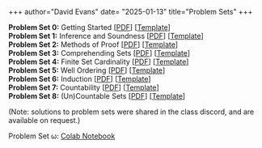 +++
author="David Evans"
date= "2025-01-13"
title="Problem Sets"
+++

**Problem Set 0:** Getting Started [[PDF](/docs/ps0.pdf)] [[Template](https://www.overleaf.com/read/ctsgckxvvfsf#49bbb2)]  
**Problem Set 1:** Inference and Soundness [[PDF](/docs/ps1.pdf)] [[Template](https://www.overleaf.com/read/vfmzgfghbsbh#023fd0)]  
**Problem Set 2:** Methods of Proof [[PDF](/docs/ps2.pdf)] [[Template](https://www.overleaf.com/read/wckvjvmxvfsc#a6fe27)]  
**Problem Set 3:** Comprehending Sets [[PDF](/docs/ps3.pdf)] [[Template](https://www.overleaf.com/read/tcvjnjjpmjrr#db92dc)]  
**Problem Set 4:** Finite Set Cardinality [[PDF](/docs/ps4.pdf)] [[Template](https://www.overleaf.com/read/kdfyffygvwpn#1f06d7)]  
**Problem Set 5:** Well Ordering [[PDF](/docs/ps5.pdf)] [[Template](https://www.overleaf.com/read/mnpgvnvtyxbq#03c118)]  
**Problem Set 6:** Induction [[PDF](/docs/ps6.pdf)] [[Template](https://www.overleaf.com/read/yjrqbnkbypmv#6bb8bc)]  
**Problem Set 7:** Countability [[PDF](/docs/ps7.pdf)] [[Template](https://www.overleaf.com/read/rypcqjdgmvsy#273e12)]  
**Problem Set 8:** (Un)Countable Sets [[PDF](/docs/ps8.pdf)] [[Template](https://www.overleaf.com/read/kvgvzvcddmbg#0a0ff9)]  

(Note: solutions to problem sets were shared in the class discord, and are available on request.)

Problem Set &omega;: [Colab Notebook](/post/psomega) 

